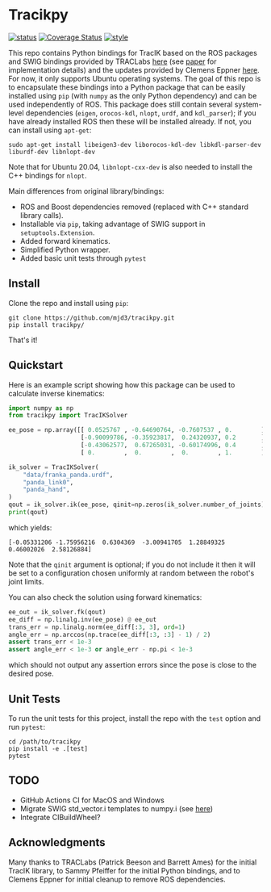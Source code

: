 # Tracikpy
[![status](https://github.com/mjd3/tracikpy/workflows/Release%20Tracikpy/badge.svg)](https://github.com/mjd3/tracikpy/actions) [![Coverage Status](https://coveralls.io/repos/github/mjd3/tracikpy/badge.svg?branch=main)](https://coveralls.io/github/mjd3/tracikpy?branch=main) [![style](https://img.shields.io/badge/code%20style-black-000000.svg)](https://github.com/psf/black)

This repo contains Python bindings for TracIK based on the ROS packages and SWIG bindings provided by TRACLabs [here](https://bitbucket.org/traclabs/trac_ik/src/master/) (see [paper](https://ieeexplore.ieee.org/document/7363472) for implementation details) and the updates provided by Clemens Eppner [here](https://bitbucket.org/clemi/trac_ik/src/devel/). For now, it only supports Ubuntu operating systems. The goal of this repo is to encapsulate these bindings into a Python package that can be easily installed using `pip` (with `numpy` as the only Python dependency) and can be used independently of ROS. This package does still contain several system-level dependencies (`eigen`, `orocos-kdl`, `nlopt`, `urdf`, and `kdl_parser`); if you have already installed ROS then these will be installed already. If not, you can install using `apt-get`:
```
sudo apt-get install libeigen3-dev liborocos-kdl-dev libkdl-parser-dev liburdf-dev libnlopt-dev
```
Note that for Ubuntu 20.04, `libnlopt-cxx-dev` is also needed to install the C++ bindings for `nlopt`.

Main differences from original library/bindings:
 - ROS and Boost dependencies removed (replaced with C++ standard library calls).
 - Installable via `pip`, taking advantage of SWIG support in `setuptools.Extension`.
 - Added forward kinematics.
 - Simplified Python wrapper.
 - Added basic unit tests through `pytest`

## Install
Clone the repo and install using `pip`:
```shell
git clone https://github.com/mjd3/tracikpy.git
pip install tracikpy/
```
That's it!

## Quickstart

Here is an example script showing how this package can be used to calculate inverse kinematics:
```python
import numpy as np
from tracikpy import TracIKSolver

ee_pose = np.array([[ 0.0525767 , -0.64690764, -0.7607537 , 0.        ],
                    [-0.90099786, -0.35923817,  0.24320937, 0.2       ],
                    [-0.43062577,  0.67265031, -0.60174996, 0.4       ],
                    [ 0.        ,  0.        ,  0.        , 1.        ]])

ik_solver = TracIKSolver(
    "data/franka_panda.urdf",
    "panda_link0",
    "panda_hand",
)
qout = ik_solver.ik(ee_pose, qinit=np.zeros(ik_solver.number_of_joints))
print(qout)
```
which yields:
```
[-0.05331206 -1.75956216  0.6304369  -3.00941705  1.28849325  0.46002026  2.58126884]
```
Note that the `qinit` argument is optional; if you do not include it then it will be set to a configuration chosen uniformly at random between the robot's joint limits.

You can also check the solution using forward kinematics:
```python
ee_out = ik_solver.fk(qout)
ee_diff = np.linalg.inv(ee_pose) @ ee_out
trans_err = np.linalg.norm(ee_diff[:3, 3], ord=1)
angle_err = np.arccos(np.trace(ee_diff[:3, :3] - 1) / 2)
assert trans_err < 1e-3
assert angle_err < 1e-3 or angle_err - np.pi < 1e-3
```
which should not output any assertion errors since the pose is close to the desired pose.

## Unit Tests
To run the unit tests for this project, install the repo with the `test` option and run `pytest`:
```shell
cd /path/to/tracikpy
pip install -e .[test]
pytest
```

## TODO
 - GitHub Actions CI for MacOS and Windows
 - Migrate SWIG std_vector.i templates to numpy.i (see [here](https://numpy.org/devdocs/reference/swig.interface-file.html))
 - Integrate CIBuildWheel?

## Acknowledgments
Many thanks to TRACLabs (Patrick Beeson and Barrett Ames) for the initial TracIK library, to Sammy Pfeiffer for the initial Python bindings, and to Clemens Eppner for initial cleanup to remove ROS dependencies.

